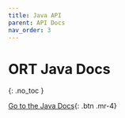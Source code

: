```yaml
---
title: Java API
parent: API Docs
nav_order: 3
---
```


# ORT Java Docs
{: .no_toc }

<span class="fs-5"> [Go to the Java Docs](./java/index.html){: .btn  .mr-4} </span> 
